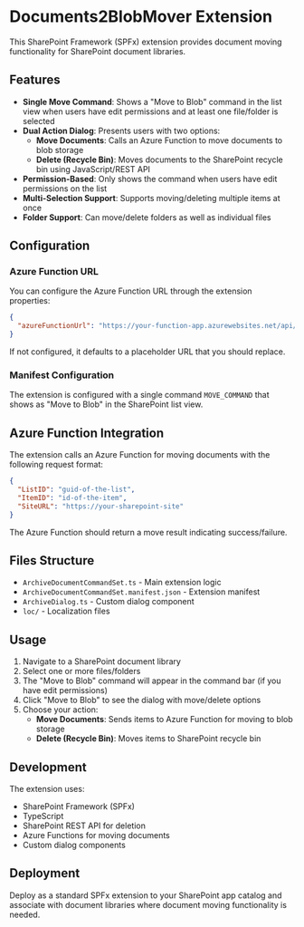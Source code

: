 # Documents2BlobMover Extension

This SharePoint Framework (SPFx) extension provides document moving functionality for SharePoint document libraries.

## Features

- **Single Move Command**: Shows a "Move to Blob" command in the list view when users have edit permissions and at least one file/folder is selected
- **Dual Action Dialog**: Presents users with two options:
  - **Move Documents**: Calls an Azure Function to move documents to blob storage
  - **Delete (Recycle Bin)**: Moves documents to the SharePoint recycle bin using JavaScript/REST API
- **Permission-Based**: Only shows the command when users have edit permissions on the list
- **Multi-Selection Support**: Supports moving/deleting multiple items at once
- **Folder Support**: Can move/delete folders as well as individual files

## Configuration

### Azure Function URL
You can configure the Azure Function URL through the extension properties:

```json
{
  "azureFunctionUrl": "https://your-function-app.azurewebsites.net/api/MoveDocument"
}
```

If not configured, it defaults to a placeholder URL that you should replace.

### Manifest Configuration
The extension is configured with a single command `MOVE_COMMAND` that shows as "Move to Blob" in the SharePoint list view.

## Azure Function Integration

The extension calls an Azure Function for moving documents with the following request format:

```json
{
  "ListID": "guid-of-the-list",
  "ItemID": "id-of-the-item",
  "SiteURL": "https://your-sharepoint-site"
}
```

The Azure Function should return a move result indicating success/failure.

## Files Structure

- `ArchiveDocumentCommandSet.ts` - Main extension logic
- `ArchiveDocumentCommandSet.manifest.json` - Extension manifest
- `ArchiveDialog.ts` - Custom dialog component
- `loc/` - Localization files

## Usage

1. Navigate to a SharePoint document library
2. Select one or more files/folders
3. The "Move to Blob" command will appear in the command bar (if you have edit permissions)
4. Click "Move to Blob" to see the dialog with move/delete options
5. Choose your action:
   - **Move Documents**: Sends items to Azure Function for moving to blob storage
   - **Delete (Recycle Bin)**: Moves items to SharePoint recycle bin

## Development

The extension uses:
- SharePoint Framework (SPFx)
- TypeScript
- SharePoint REST API for deletion
- Azure Functions for moving documents
- Custom dialog components

## Deployment

Deploy as a standard SPFx extension to your SharePoint app catalog and associate with document libraries where document moving functionality is needed.
